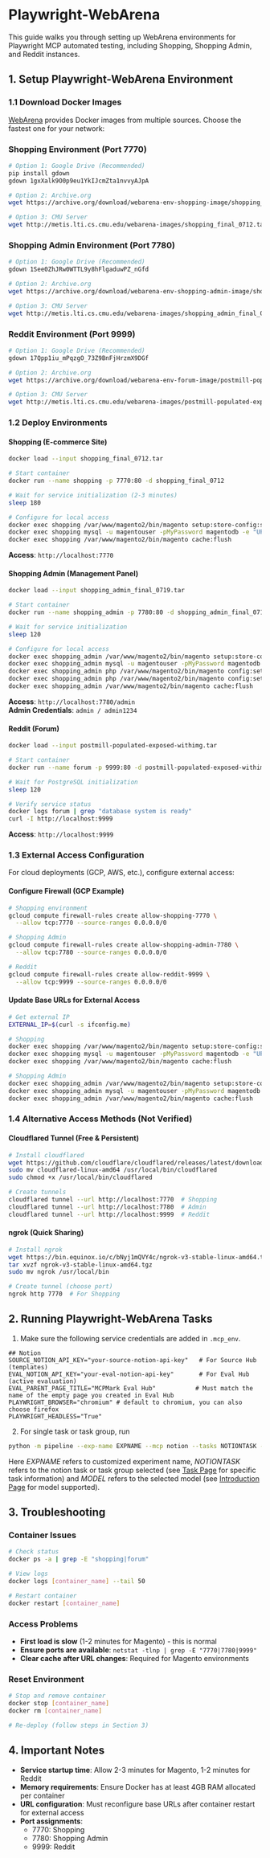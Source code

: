 # Playwright-WebArena

This guide walks you through setting up WebArena environments for Playwright MCP automated testing, including Shopping, Shopping Admin, and Reddit instances.

## 1. Setup Playwright-WebArena Environment
### 1.1 Download Docker Images

[WebArena](https://github.com/web-arena-x/webarena/tree/main/environment_docker) provides Docker images from multiple sources. Choose the fastest one for your network:

### Shopping Environment (Port 7770)
```bash
# Option 1: Google Drive (Recommended)
pip install gdown
gdown 1gxXalk9O0p9eu1YkIJcmZta1nvvyAJpA

# Option 2: Archive.org
wget https://archive.org/download/webarena-env-shopping-image/shopping_final_0712.tar

# Option 3: CMU Server
wget http://metis.lti.cs.cmu.edu/webarena-images/shopping_final_0712.tar
```

### Shopping Admin Environment (Port 7780)
```bash
# Option 1: Google Drive (Recommended)
gdown 1See0ZhJRw0WTTL9y8hFlgaduwPZ_nGfd

# Option 2: Archive.org
wget https://archive.org/download/webarena-env-shopping-admin-image/shopping_admin_final_0719.tar

# Option 3: CMU Server
wget http://metis.lti.cs.cmu.edu/webarena-images/shopping_admin_final_0719.tar
```

### Reddit Environment (Port 9999)
```bash
# Option 1: Google Drive (Recommended)
gdown 17Qpp1iu_mPqzgO_73Z9BnFjHrzmX9DGf

# Option 2: Archive.org
wget https://archive.org/download/webarena-env-forum-image/postmill-populated-exposed-withimg.tar

# Option 3: CMU Server
wget http://metis.lti.cs.cmu.edu/webarena-images/postmill-populated-exposed-withimg.tar
```

### 1.2 Deploy Environments

#### Shopping (E-commerce Site)
```bash
docker load --input shopping_final_0712.tar

# Start container
docker run --name shopping -p 7770:80 -d shopping_final_0712

# Wait for service initialization (2-3 minutes)
sleep 180

# Configure for local access
docker exec shopping /var/www/magento2/bin/magento setup:store-config:set --base-url="http://localhost:7770"
docker exec shopping mysql -u magentouser -pMyPassword magentodb -e "UPDATE core_config_data SET value='http://localhost:7770/' WHERE path IN ('web/secure/base_url', 'web/unsecure/base_url');"
docker exec shopping /var/www/magento2/bin/magento cache:flush
```

**Access**: `http://localhost:7770`  


#### Shopping Admin (Management Panel)
```bash
docker load --input shopping_admin_final_0719.tar

# Start container
docker run --name shopping_admin -p 7780:80 -d shopping_admin_final_0719

# Wait for service initialization
sleep 120

# Configure for local access
docker exec shopping_admin /var/www/magento2/bin/magento setup:store-config:set --base-url="http://localhost:7780"
docker exec shopping_admin mysql -u magentouser -pMyPassword magentodb -e "UPDATE core_config_data SET value='http://localhost:7780/' WHERE path IN ('web/secure/base_url', 'web/unsecure/base_url');"
docker exec shopping_admin php /var/www/magento2/bin/magento config:set admin/security/password_is_forced 0
docker exec shopping_admin php /var/www/magento2/bin/magento config:set admin/security/password_lifetime 0
docker exec shopping_admin /var/www/magento2/bin/magento cache:flush
```

**Access**: `http://localhost:7780/admin`  
**Admin Credentials**: `admin / admin1234`

#### Reddit (Forum)
```bash
docker load --input postmill-populated-exposed-withimg.tar

# Start container
docker run --name forum -p 9999:80 -d postmill-populated-exposed-withimg

# Wait for PostgreSQL initialization
sleep 120

# Verify service status
docker logs forum | grep "database system is ready"
curl -I http://localhost:9999
```

**Access**: `http://localhost:9999`

### 1.3 External Access Configuration

For cloud deployments (GCP, AWS, etc.), configure external access:

#### Configure Firewall (GCP Example)
```bash
# Shopping environment
gcloud compute firewall-rules create allow-shopping-7770 \
  --allow tcp:7770 --source-ranges 0.0.0.0/0

# Shopping Admin
gcloud compute firewall-rules create allow-shopping-admin-7780 \
  --allow tcp:7780 --source-ranges 0.0.0.0/0

# Reddit
gcloud compute firewall-rules create allow-reddit-9999 \
  --allow tcp:9999 --source-ranges 0.0.0.0/0
```

#### Update Base URLs for External Access
```bash
# Get external IP
EXTERNAL_IP=$(curl -s ifconfig.me)

# Shopping
docker exec shopping /var/www/magento2/bin/magento setup:store-config:set --base-url="http://${EXTERNAL_IP}:7770"
docker exec shopping mysql -u magentouser -pMyPassword magentodb -e "UPDATE core_config_data SET value='http://${EXTERNAL_IP}:7770/' WHERE path IN ('web/secure/base_url', 'web/unsecure/base_url');"
docker exec shopping /var/www/magento2/bin/magento cache:flush

# Shopping Admin  
docker exec shopping_admin /var/www/magento2/bin/magento setup:store-config:set --base-url="http://${EXTERNAL_IP}:7780"
docker exec shopping_admin mysql -u magentouser -pMyPassword magentodb -e "UPDATE core_config_data SET value='http://${EXTERNAL_IP}:7780/' WHERE path IN ('web/secure/base_url', 'web/unsecure/base_url');"
docker exec shopping_admin /var/www/magento2/bin/magento cache:flush
```

### 1.4 Alternative Access Methods (Not Verified)

#### Cloudflared Tunnel (Free & Persistent)
```bash
# Install cloudflared
wget https://github.com/cloudflare/cloudflared/releases/latest/download/cloudflared-linux-amd64
sudo mv cloudflared-linux-amd64 /usr/local/bin/cloudflared
sudo chmod +x /usr/local/bin/cloudflared

# Create tunnels
cloudflared tunnel --url http://localhost:7770  # Shopping
cloudflared tunnel --url http://localhost:7780  # Admin
cloudflared tunnel --url http://localhost:9999  # Reddit
```

#### ngrok (Quick Sharing)
```bash
# Install ngrok
wget https://bin.equinox.io/c/bNyj1mQVY4c/ngrok-v3-stable-linux-amd64.tgz
tar xvzf ngrok-v3-stable-linux-amd64.tgz
sudo mv ngrok /usr/local/bin

# Create tunnel (choose port)
ngrok http 7770  # For Shopping
```

## 2. Running Playwright-WebArena Tasks

1. Make sure the following service credentials are added in `.mcp_env`.
```env
## Notion
SOURCE_NOTION_API_KEY="your-source-notion-api-key"   # For Source Hub (templates)
EVAL_NOTION_API_KEY="your-eval-notion-api-key"       # For Eval Hub (active evaluation)
EVAL_PARENT_PAGE_TITLE="MCPMark Eval Hub"           # Must match the name of the empty page you created in Eval Hub
PLAYWRIGHT_BROWSER="chromium" # default to chromium, you can also choose firefox
PLAYWRIGHT_HEADLESS="True"
```

2. For single task or task group, run 
```bash
python -m pipeline --exp-name EXPNAME --mcp notion --tasks NOTIONTASK --models MODEL
```
Here *EXPNAME* refers to customized experiment name, *NOTIONTASK* refers to the notion task or task group selected (see [Task Page](../datasets/task.md) for specific task information) and *MODEL* refers to the selected model (see [Introduction Page](../introduction.md) for model supported).

## 3. Troubleshooting

### Container Issues
```bash
# Check status
docker ps -a | grep -E "shopping|forum"

# View logs
docker logs [container_name] --tail 50

# Restart container
docker restart [container_name]
```

### Access Problems
- **First load is slow** (1-2 minutes for Magento) - this is normal
- **Ensure ports are available**: `netstat -tlnp | grep -E "7770|7780|9999"`
- **Clear cache after URL changes**: Required for Magento environments

### Reset Environment
```bash
# Stop and remove container
docker stop [container_name]
docker rm [container_name]

# Re-deploy (follow steps in Section 3)
```

## 4. Important Notes

- **Service startup time**: Allow 2-3 minutes for Magento, 1-2 minutes for Reddit
- **Memory requirements**: Ensure Docker has at least 4GB RAM allocated per container
- **URL configuration**: Must reconfigure base URLs after container restart for external access
- **Port assignments**: 
  - 7770: Shopping
  - 7780: Shopping Admin  
  - 9999: Reddit